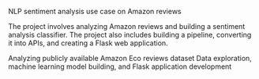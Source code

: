 NLP sentiment analysis use case on Amazon reviews

The project involves analyzing Amazon reviews and building a sentiment analysis classifier.
The project also includes building a pipeline, converting it into APIs, and creating a Flask web application.

Analyzing publicly available Amazon Eco reviews dataset
Data exploration, machine learning model building, and Flask application development
